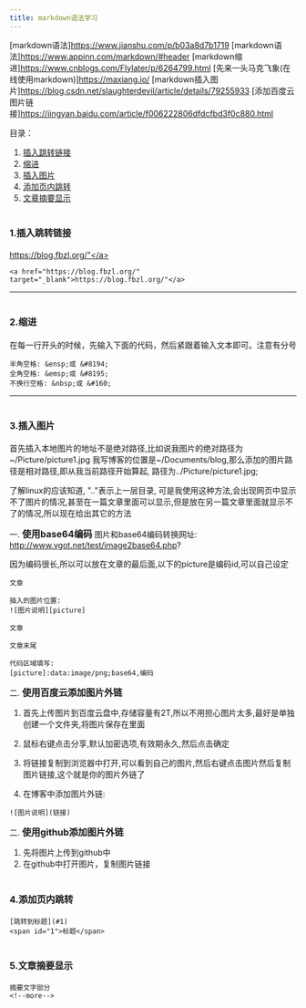 ```yaml
---
title: markdown语法学习
---
```

[markdown语法]https://www.jianshu.com/p/b03a8d7b1719
[markdown语法]https://www.appinn.com/markdown/#header
[markdown缩进]https://www.cnblogs.com/Flylater/p/6264799.html
[先来一头马克飞象(在线使用markdown)]https://maxiang.io/
[markdown插入图片]https://blog.csdn.net/slaughterdevil/article/details/79255933
[添加百度云图片链接]https://jingyan.baidu.com/article/f006222806dfdcfbd3f0c880.html

目录：
1. [插入跳转链接](#1)
2. [缩进](#2)
3. [插入图片](#3)
4. [添加页内跳转](#4)
5. [文章摘要显示](#5)

# <span id = "1"> <font size = 3>1.插入跳转链接</font></span>
<a href="https://blog.fbzl.org/" target="_blank">https://blog.fbzl.org/"</a>
```
<a href="https://blog.fbzl.org/" target="_blank">https://blog.fbzl.org/"</a>
```
******

# <span id = "2"><font size = 3>2.缩进</font></span>
在每一行开头的时候，先输入下面的代码，然后紧跟着输入文本即可。注意有分号
```
半角空格: &ensp;或 &#8194;
全角空格: &emsp;或 &#8195;
不换行空格: &nbsp;或 &#160;
```
******

# <span id = "3"><font size=3>3.插入图片</font></span>

首先插入本地图片的地址不是绝对路径,比如说我图片的绝对路径为~/Picture/picture1.jpg
我写博客的位置是~/Documents/blog,那么添加的图片路径是相对路径,即从我当前路径开始算起,
路径为../Picture/picture1.jpg;

了解linux的应该知道, ".."表示上一层目录, 可是我使用这种方法,会出现网页中显示不了图片的情况,甚至在一篇文章里面可以显示,但是放在另一篇文章里面就显示不了的情况,所以现在给出其它的方法

一. <font size=3>**使用base64编码**</font>
图片和base64编码转换网址: http://www.vgot.net/test/image2base64.php?

因为编码很长,所以可以放在文章的最后面,以下的picture是编码id,可以自己设定
```
文章

插入的图片位置:
![图片说明][picture]

文章

文章末尾

代码区域填写:
[picture]:data:image/png;base64,编码

```

二. <font size=3>**使用百度云添加图片外链**</font>
1. 首先上传图片到百度云盘中,存储容量有2T,所以不用担心图片太多,最好是单独创建一个文件夹,将图片保存在里面

2. 鼠标右键点击分享,默认加密选项,有效期永久,然后点击确定

3. 将链接复制到浏览器中打开,可以看到自己的图片,然后右键点击图片然后复制图片链接,这个就是你的图片外链了

4. 在博客中添加图片外链:
```
![图片说明](链接)
```


二. <font size=3>**使用github添加图片外链**</font>
1. 先将图片上传到github中
2. 在github中打开图片，复制图片链接

# <span id="4"><font size=3>4.添加页内跳转</font></span>
```
[跳转到标题](#1)
<span id="1">标题</span>
```

# <span id="5"><font size=3>5.文章摘要显示</font></span>
```
摘要文字部分
<!--more-->
```
